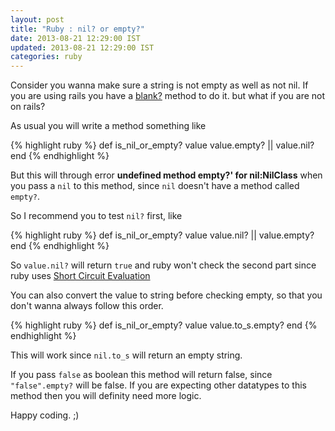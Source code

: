 ```yaml
---
layout: post
title: "Ruby : nil? or empty?"
date: 2013-08-21 12:29:00 IST
updated: 2013-08-21 12:29:00 IST
categories: ruby
---
```


Consider you wanna make sure a string is not empty as well as not nil.
If you are using rails you have a [blank?](http://api.rubyonrails.org/classes/Object.html#method-i-blank-3F) method to do it. but what if you are not on rails?

As usual you will write a method something like

{% highlight ruby %}
def is_nil_or_empty? value
  value.empty? || value.nil? 
end
{% endhighlight %}

But this will through error **undefined method empty?' for nil:NilClass** when you pass a `nil` to this method, since `nil` doesn't have a method called `empty?`.

So I recommend you to test `nil?` first, like 

{% highlight ruby %}
def is_nil_or_empty? value
  value.nil? || value.empty?
end
{% endhighlight %}

So `value.nil?` will return `true` and ruby won't check the second part since
ruby uses [Short Circuit Evaluation](http://blog.revathskumar.com/2013/05/short-circuit-evaluation-in-ruby.html)

You can also convert the value to string before checking empty, so that you don't wanna always follow this order.

{% highlight ruby %}
def is_nil_or_empty? value
  value.to_s.empty?
end
{% endhighlight %}

This will work since `nil.to_s` will return an empty string.

If you pass `false` as boolean this method will return false, since `"false".empty?` will be false. If you are expecting other datatypes to this method then you will definity need more logic. 

Happy coding. ;)